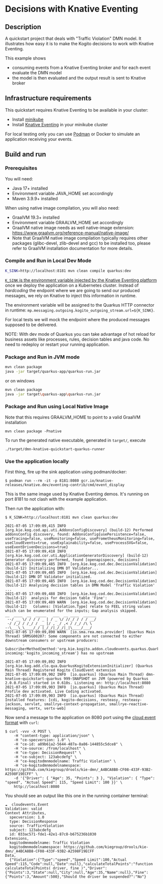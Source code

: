 # Decisions with Knative Eventing

## Description

A quickstart project that deals with "Traffic Violation" DMN model. It illustrates how easy it is to make the Kogito decisions to work with Knative
Eventing.

This example shows

* consuming events from a Knative Eventing broker and for each event evaluate the DMN model
* the model is then evaluated and the output result is sent to Knative broker

## Infrastructure requirements

This quickstart requires Knative Eventing to be available in your cluster:

* Install [minikube](https://kubernetes.io/docs/tasks/tools/install-minikube/)
* Install [Knative Eventing](https://knative.dev/docs/install/) in your minikube cluster

For local testing only you can use [Podman](https://podman.io/getting-started/installation.html) or Docker to simulate an application receiving your
events.

## Build and run

### Prerequisites

You will need:

- Java 17+ installed
- Environment variable JAVA_HOME set accordingly
- Maven 3.9.9+ installed

When using native image compilation, you will also need:

- GraalVM 19.3+ installed
- Environment variable GRAALVM_HOME set accordingly
- GraalVM native image needs as well native-image extension: https://www.graalvm.org/reference-manual/native-image/
- Note that GraalVM native image compilation typically requires other packages (glibc-devel, zlib-devel and gcc) to be installed too, please refer to
  GraalVM installation documentation for more details.

### Compile and Run in Local Dev Mode

```sh
K_SINK=http://localhost:8181 mvn clean compile quarkus:dev
```

[`K_SINK` is the environment variable injected by the Knative Eventing platform](https://knative.dev/docs/eventing/samples/sinkbinding/#create-our-sinkbinding)
once we deploy the application on a Kubernetes cluster. Instead of _hardcoding_ the endpoint where we are going to send our produced messages, we rely
on Knative to inject this information in runtime.

The environment variable will be assigned to the Quarkus HTTP connector in runtime: `mp.messaging.outgoing.kogito_outgoing_stream.url=${K_SINK}`.

For local tests we will mock the endpoint where the produced messages supposed to be delivered.

NOTE: With dev mode of Quarkus you can take advantage of hot reload for business assets like processes, rules, decision tables and java code. No need
to redeploy or restart your running application.

### Package and Run in JVM mode

```sh
mvn clean package
java -jar target/quarkus-app/quarkus-run.jar
```

or on windows

```sh
mvn clean package
java -jar target\quarkus-app\quarkus-run.jar
```

### Package and Run using Local Native Image

Note that this requires GRAALVM_HOME to point to a valid GraalVM installation

```
mvn clean package -Pnative
```

To run the generated native executable, generated in `target/`, execute

```
./target/dmn-knative-quickstart-quarkus-runner
```

### Use the application locally

First thing, fire up the sink application using podman/docker:

```shell script
$ podman run --rm -it -p 8181:8080 gcr.io/knative-releases/knative.dev/eventing-contrib/cmd/event_display
```

This is the same image used by Knative Eventing demos. It's running on port 8181 to not clash with the example application.

Then run the application with:

```shell script
$ K_SINK=http://localhost:8181 mvn clean quarkus:dev

2021-07-05 17:09:09,415 INFO  [org.kie.kog.cod.api.uti.AddonsConfigDiscovery] (build-12) Performed addonsConfig discovery, found: AddonsConfig{usePersistence=false, useTracing=false, useMonitoring=false, usePrometheusMonitoring=false, useCloudEvents=true, useExplainability=false, useProcessSVG=false, useEventDrivenDecisions=true}
2021-07-05 17:09:09,418 INFO  [org.kie.kog.cod.cor.uti.ApplicationGeneratorDiscovery] (build-12) Generator discovery performed, found [openapispecs, decisions]
2021-07-05 17:09:09,485 INFO  [org.kie.kog.cod.dec.DecisionValidation] (build-12) Initializing DMN DT Validator...
2021-07-05 17:09:09,485 INFO  [org.kie.kog.cod.dec.DecisionValidation] (build-12) DMN DT Validator initialized.
2021-07-05 17:09:09,485 INFO  [org.kie.kog.cod.dec.DecisionValidation] (build-12) Analysing decision tables in DMN Model 'Traffic Violation' ...
2021-07-05 17:09:09,488 INFO  [org.kie.kog.cod.dec.DecisionValidation] (build-12)  analysis for decision table 'Fine':
2021-07-05 17:09:09,489 WARN  [org.kie.kog.cod.dec.DecisionValidation] (build-12)   Columns: [Violation.Type] relate to FEEL string values which can be enumerated for the inputs; Gap analysis skipped.
__  ____  __  _____   ___  __ ____  ______ 
 --/ __ \/ / / / _ | / _ \/ //_/ / / / __/ 
 -/ /_/ / /_/ / __ |/ , _/ ,< / /_/ /\ \   
--\___\_\____/_/ |_/_/|_/_/|_|\____/___/   
2021-07-05 17:09:09,890 WARN  [io.sma.rea.mes.provider] (Quarkus Main Thread) SRMSG00207: Some components are not connected to either downstream consumers or upstream producers:
        - SubscriberMethod{method:'org.kie.kogito.addon.cloudevents.quarkus.QuarkusCloudEventPublisher#onEvent', incoming:'kogito_incoming_stream'} has no upstream

2021-07-05 17:09:09,892 INFO  [org.kie.kog.add.clo.qua.QuarkusKogitoExtensionInitializer] (Quarkus Main Thread) Registered Kogito CloudEvent extension
2021-07-05 17:09:09,902 INFO  [io.quarkus] (Quarkus Main Thread) dmn-knative-quickstart-quarkus 999-SNAPSHOT on JVM (powered by Quarkus 2.0.0.Final) started in 0.610s. Listening on: http://localhost:8080
2021-07-05 17:09:09,903 INFO  [io.quarkus] (Quarkus Main Thread) Profile dev activated. Live Coding activated.
2021-07-05 17:09:09,903 INFO  [io.quarkus] (Quarkus Main Thread) Installed features: [cdi, kogito-decisions, resteasy, resteasy-jackson, servlet, smallrye-context-propagation, smallrye-reactive-messaging, vertx, vertx-web]
``` 

Now send a message to the application on 8080 port using the [cloud event format](https://github.com/cloudevents/spec) with `curl`:

```shell script
$ curl -vvv -X POST \
    -H "content-type: application/json" \
    -H "ce-specversion: 1.0" \
    -H "ce-id: a89b61a2-5644-487a-8a86-144855c5dce8" \
    -H "ce-source: /from/localhost" \
    -H "ce-type: DecisionRequest" \
    -H "ce-subject: 123abcdefg" \
    -H "ce-kogitodmnmodelname: Traffic Violation" \
    -H "ce-kogitodmnmodelnamespace: https://github.com/kiegroup/drools/kie-dmn/_A4BCA8B8-CF08-433F-93B2-A2598F19ECFF" \
    -d '{"Driver": { "Age": 35, "Points": 3 }, "Violation": { "Type": "speed", "Actual Speed": 115, "Speed Limit": 100 }}' \
    http://localhost:8080
```

You should see an output like this one in the running container terminal:

```shell script
☁️  cloudevents.Event
Validation: valid
Context Attributes,
  specversion: 1.0
  type: DecisionResponse
  source: Traffic+Violation
  subject: 123abcdefg
  id: 033ac571-fde1-42e1-87c8-b675236b1030
Extensions,
  kogitodmnmodelname: Traffic Violation
  kogitodmnmodelnamespace: https://github.com/kiegroup/drools/kie-dmn/_A4BCA8B8-CF08-433F-93B2-A2598F19ECFF
Data,
  {"Violation":{"Type":"speed","Speed Limit":100,"Actual Speed":115,"Code":null,"Date":null},"calculateTotalPoints":"function calculateTotalPoints( driver, fine )","Driver":{"Points":3,"State":null,"City":null,"Age":35,"Name":null},"Fine":{"Points":3,"Amount":500},"Should the driver be suspended?":"No"}
```
